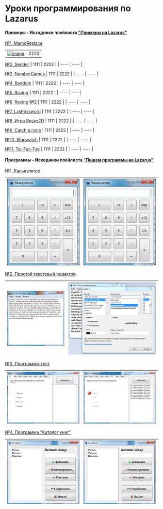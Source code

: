 # Уроки программирования по Lazarus

#### **Примеры** - Исходники плейлиста ["Примеры на Lazarus"](https://www.youtube.com/watch?v=i9MHZRlUluE&list=PLaHMNOpHDYwrqReYSHzq9zqocgU7RpqT-)

[№1. MemoReplace](http://localhost/) 

|  |  |
| ----: | :---- |
|[![image](res/ogls.png "OpenGL")](OpenGL) | 2222 |

[№2. Sender](http://localhost/)
| 1111 | 2222 |
| ---- | ---- |

[№3. NumberGames](http://localhost/)
| 1111 | 2222 |
| ---- | ---- |

[№4. Random](http://localhost/)
| 1111 | 2222 |
| ---- | ---- |

[№5. Racing](http://localhost/) 
| 1111 | 2222 |
| ---- | ---- |

[№6. Racing №2](http://localhost/) 
| 1111 | 2222 |
| ---- | ---- |

[№7. LasPassword](http://localhost/) 
| 1111 | 2222 |
| ---- | ---- |

[№8. Игра Snake2D](http://localhost/) 
| 1111 | 2222 |
| ---- | ---- |

[№9. Сatch a mole](http://localhost/) 
| 1111 | 2222 |
| ---- | ---- |

[№10. Stopwatch](http://localhost/) 
| 1111 | 2222 |
| ---- | ---- |

[№11. Tic-Tac-Toe](http://localhost/) 
| 1111 | 2222 |
| ---- | ---- |




#### **Программы** - Исходники плейлиста ["Пишем программы на Lazarus"](https://www.youtube.com/watch?v=btO9NjFDXu4&list=PLaHMNOpHDYwrhqasBmwEJqjEPI8oMR45s)

[№1. Калькулятор](Программы/Калькулятор)

| [![image](res/calc.png "Калькулятор")](Программы/Калькулятор) | [![image](res/calc.png "Калькулятор")](Программы/Калькулятор) |
| ----: | :---- |

[№2. Простой текстовый редактор](Программы/Простой%20текстовый%20редактор) 

| [![image](res/text.png "Простой текстовый редактор")](Программы/Простой%20текстовый%20редактор) | [![image](res/text2.PNG "Простой текстовый редактор")](Программы/Простой%20текстовый%20редактор) |
| ----: | :---- |

[№3. Программа-тест](Программы/Программа-тест) 

| [![image](res/test.png "Программа-тест")](Программы/Программа-тест ) | [![image](res/test2.png "Программа-тест")](Программы/Программа-тест ) |
| ----: | :---- |

[№4. Программа "Каталог книг"](Программы/Каталог%20книг) 

| [![image](res/kniga.png "Каталог книг")](Программы/Каталог%20книг )  | [![image](res/kniga.png "Каталог книг")](Программы/Каталог%20книг ) |
| ----: | :---- |

 


